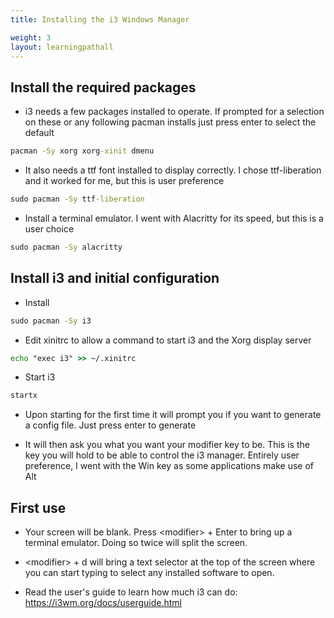 ```yaml
---
title: Installing the i3 Windows Manager

weight: 3
layout: learningpathall
---
```


## Install the required packages

* i3 needs a few packages installed to operate. If prompted for a selection on these or any following pacman installs just press enter to select the default
```cmd
pacman -Sy xorg xorg-xinit dmenu
``` 

* It also needs a ttf font installed to display correctly. I chose ttf-liberation and it worked for me, but this is user preference
```cmd
sudo pacman -Sy ttf-liberation
```

* Install a terminal emulator. I went with Alacritty for its speed, but this is a user choice
```cmd
sudo pacman -Sy alacritty
```

## Install i3 and initial configuration

* Install
```cmd
sudo pacman -Sy i3
```

* Edit xinitrc to allow a command to start i3 and the Xorg display server
```cmd
echo "exec i3" >> ~/.xinitrc
```

* Start i3
```cmd
startx
```

* Upon starting for the first time it will prompt you if you want to generate a config file. Just press enter to generate

* It will then ask you what you want your modifier key to be. This is the key you will hold to be able to control the i3 manager. Entirely user preference, I went with the Win key as some applications make use of Alt

## First use

* Your screen will be blank. Press \<modifier> + Enter to bring up a terminal emulator. Doing so twice will split the screen. 

* \<modifier> + d will bring a text selector at the top of the screen where you can start typing to select any installed software to open.

* Read the user's guide to learn how much i3 can do: https://i3wm.org/docs/userguide.html
